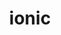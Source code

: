 ---
title: ionic
description: An open source mobile UI toolkit for building modern, high quality cross-platform mobile apps from a single code base in React, Vue and Angular.
link: https://ionicframework.com/
course: Ionic 4 Firebase Master Course
course_link: /courses/ionic
---